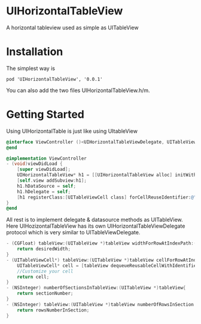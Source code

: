 # UIHorizontalTableView
A horizontal tableview used as simple as UITableView

# Installation

The simplest way is
```
pod 'UIHorizontalTableView', '0.0.1'
```

You can also add the two files UIHorizontalTableView.h/m.

# Getting Started
Using UIHorizontalTable is just like using UItableView

```objectivec
@interface ViewController ()<UIHorizontalTableViewDelegate, UITableViewDataSource>
@end

@implementation ViewController
- (void)viewDidLoad {
    [super viewDidLoad];
    UIHorizontalTableView* h1 = [[UIHorizontalTableView alloc] initWithFrame:(CGRect){0,50,self.view.bounds.size.width, 50}];
    [self.view addSubview:h1];
    h1.hDataSource = self;
    h1.hDelegate = self;
    [h1 registerClass:[UITableViewCell class] forCellReuseIdentifier:@"cell"];
}
@end
```
All rest is to implement delegate & datasource methods as UITableView. Here UIHozizontalTableView has its own UIHorizontalTableViewDelegate protocol which is very similar to UITableViewDelegate.
```objectivec
- (CGFloat) tableView:(UITableView *)tableView widthForRowAtIndexPath:(NSIndexPath *)indexPath{
    return desiredWidth;
}
- (UITableViewCell*) tableView:(UITableView *)tableView cellForRowAtIndexPath:(NSIndexPath *)indexPath{
    UITableViewCell* cell = [tableView dequeueReusableCellWithIdentifier:@"cell" forIndexPath:indexPath];
    //Customize your cell
    return cell;
}
- (NSInteger) numberOfSectionsInTableView:(UITableView *)tableView{
    return sectionNumber;
}
- (NSInteger) tableView:(UITableView *)tableView numberOfRowsInSection:(NSInteger)section{
    return rowsNumberInSection;
}
```
